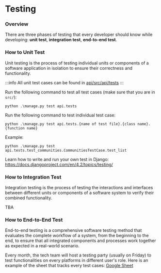 # Testing

### Overview

There are three phases of testing that every developer should know while developing: **unit test**, **integration test**, **end-to-end test**.

### How to Unit Test

Unit testing is the process of testing individual units or components of a software application in isolation to ensure their correctness and functionality.

:::info
All unit test cases can be found in [api/src/api/tests](https://github.com/massenergize/api/tree/development/src/api/tests)
:::

Run the following command to test all test cases (make sure that you are in `src/`):

```
python .\manage.py test api.tests
```

Run the following command to test individual test case:

```
python .\manage.py test api.tests.{name of test file}.{class name}.{function name}
```

Example:

```
python .\manage.py test api.tests.test_communities.CommunitiesTestCase.test_list
```

Learn how to write and run your own test in Django: https://docs.djangoproject.com/en/4.2/topics/testing/

### How to Integration Test

Integration testing is the process of testing the interactions and interfaces between different units or components of a software system to verify their combined functionality.

TBA

### How to End-to-End Test

End-to-end testing is a comprehensive software testing method that evaluates the complete workflow of a system, from the beginning to the end, to ensure that all integrated components and processes work together as expected in a real-world scenario.

Every month, the tech team will host a testing party (usually on Friday) to test functionalities on every platforms in different user's role. Here is an example of the sheet that tracks every test cases: [Google Sheet](https://docs.google.com/spreadsheets/d/10iCxcx_Tx-_WtGdQ_FbNeF4W6kmJFX8Q4KIOAjaGP54/edit#gid=448471238)
